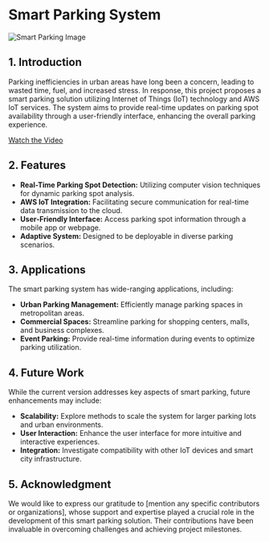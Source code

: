 <!-- # SmartPark – IoT based Parking Solution!! 

## **1. Introduction**
Parking inefficiencies in urban areas have long been a concern, leading to wasted time, fuel, and increased stress. In response, this project proposes a smart parking solution utilizing Internet of Things (IoT) technology and AWS IoT services. The system aims to provide real-time updates on parking spot availability through a user-friendly interface, enhancing the overall parking experience.

## **2. Features**
- **Real-Time Parking Spot Detection:** Utilizing computer vision techniques for dynamic parking spot analysis.
- **AWS IoT Integration:** Facilitating secure communication for real-time data transmission to the cloud.
- **User-Friendly Interface:** Access parking spot information through a mobile app or webpage.
- **Adaptive System:** Designed to be deployable in diverse parking scenarios.

## **3. Applications**
The smart parking system has wide-ranging applications, including:
- **Urban Parking Management:** Efficiently manage parking spaces in metropolitan areas.
- **Commercial Spaces:** Streamline parking for shopping centers, malls, and business complexes.
- **Event Parking:** Provide real-time information during events to optimize parking utilization.

## **4. Future Work**
While the current version addresses key aspects of smart parking, future enhancements may include:
- **Scalability:** Explore methods to scale the system for larger parking lots and urban environments.
- **User Interaction:** Enhance the user interface for more intuitive and interactive experiences.
- **Integration:** Investigate compatibility with other IoT devices and smart city infrastructure.

## **5. Acknowledgment**
We would like to express our gratitude to [mention any specific contributors or organizations], whose support and expertise played a crucial role in the development of this smart parking solution. Their contributions have been invaluable in overcoming challenges and achieving project milestones.
 -->

 # Smart Parking System

![Smart Parking Image](url_to_your_image)

## **1. Introduction**
Parking inefficiencies in urban areas have long been a concern, leading to wasted time, fuel, and increased stress. In response, this project proposes a smart parking solution utilizing Internet of Things (IoT) technology and AWS IoT services. The system aims to provide real-time updates on parking spot availability through a user-friendly interface, enhancing the overall parking experience.

[Watch the Video](https://youtu.be/nvsWNQ9rO-Y?feature=shared)

## **2. Features**
- **Real-Time Parking Spot Detection:** Utilizing computer vision techniques for dynamic parking spot analysis.
- **AWS IoT Integration:** Facilitating secure communication for real-time data transmission to the cloud.
- **User-Friendly Interface:** Access parking spot information through a mobile app or webpage.
- **Adaptive System:** Designed to be deployable in diverse parking scenarios.

## **3. Applications**
The smart parking system has wide-ranging applications, including:
- **Urban Parking Management:** Efficiently manage parking spaces in metropolitan areas.
- **Commercial Spaces:** Streamline parking for shopping centers, malls, and business complexes.
- **Event Parking:** Provide real-time information during events to optimize parking utilization.

## **4. Future Work**
While the current version addresses key aspects of smart parking, future enhancements may include:
- **Scalability:** Explore methods to scale the system for larger parking lots and urban environments.
- **User Interaction:** Enhance the user interface for more intuitive and interactive experiences.
- **Integration:** Investigate compatibility with other IoT devices and smart city infrastructure.

## **5. Acknowledgment**
We would like to express our gratitude to [mention any specific contributors or organizations], whose support and expertise played a crucial role in the development of this smart parking solution. Their contributions have been invaluable in overcoming challenges and achieving project milestones.

